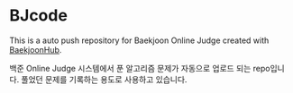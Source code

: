 # BJcode
This is a auto push repository for Baekjoon Online Judge created with [BaekjoonHub](https://github.com/BaekjoonHub/BaekjoonHub).

백준 Online Judge 시스템에서 푼 알고리즘 문제가 자동으로 업로드 되는 repo입니다.
풀었던 문제를 기록하는 용도로 사용하고 있습니다.
